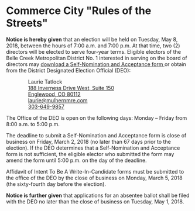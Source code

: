 # Commerce City "Rules of the Streets"
**Notice is hereby given** that an election will be held on Tuesday, May 8, 2018, between the hours of 7:00 a.m. and 7:00 p.m. At that time, two (2) directors will be elected to serve four-year terms. Eligible electors of the Belle Creek Metropolitan District No. 1 interested in serving on the board of directors may [download a Self-Nomination and Acceptance form ](/assets/notices/Self-NominationForm.rtf) or obtain from the District Designated Election Official (DEO):
<p style="margin-left: 60px;">
    Laurie Tatlock
    <br><a href="https://goo.gl/maps/aSdda7WDHd82" target="_blank">188 Inverness Drive West, Suite 150
    <br>Englewood, CO  80112</a>
    <br><a href="mailto:laurie@mulhernmre.com" target="_blank">laurie@mulhernmre.com</a>
    <br><a href="tel:303-649-9857" target="_blank">303-649-9857</a>
</p>

The Office of the DEO is open on the following days:  Monday – Friday from 8:00 a.m. to 5:00 p.m.

The deadline to submit a Self-Nomination and Acceptance form is close of business on Friday, March 2, 2018 (no later than 67 days prior to the election).  If the DEO determines that a Self-Nomination and Acceptance form is not sufficient, the eligible elector who submitted the form may amend the form until 5:00 p.m. on the day of the deadline.

Affidavit of Intent To Be A Write-In-Candidate forms must be submitted to the office of the DEO by the close of business on Monday, March 5, 2018 (the sixty-fourth day before the election).

**Notice is further given** that applications for an absentee ballot shall be filed with the DEO no later than the close of business on Tuesday, May 1, 2018.

